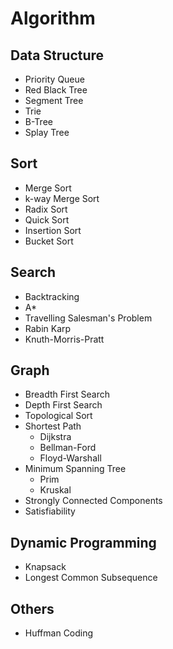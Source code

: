 # Algorithm

## Data Structure
 - Priority Queue
 - Red Black Tree
 - Segment Tree
 - Trie
 - B-Tree
 - Splay Tree

## Sort
 - Merge Sort
 - k-way Merge Sort
 - Radix Sort
 - Quick Sort
 - Insertion Sort
 - Bucket Sort

## Search
 - Backtracking
 - A*
 - Travelling Salesman's Problem
 - Rabin Karp
 - Knuth-Morris-Pratt

## Graph
 - Breadth First Search
 - Depth First Search
 - Topological Sort
 - Shortest Path
   - Dijkstra
   - Bellman-Ford
   - Floyd-Warshall
 - Minimum Spanning Tree
   - Prim
   - Kruskal
 - Strongly Connected Components
 - Satisfiability


## Dynamic Programming
 - Knapsack
 - Longest Common Subsequence

## Others
 - Huffman Coding

